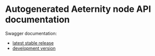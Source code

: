 # Autogenerated Aeternity node API documentation

Swagger documentation:
- [latest stable release](https://aeternity.github.io/api-docs/)
- [development version](https://aeternity.github.io/api-docs/?config=https://raw.githubusercontent.com/aeternity/aeternity/master/apps/aehttp/priv/swagger.json)
